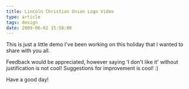```yaml
---
title: Lincoln Christian Union Logo Video
type: article
tags: design
date: 2009-06-02 15:58:00
---
```


This is just a little demo I've been working on this holiday that I wanted to share with you all.

Feedback would be appreciated, however saying 'I don't like it' without justification is not cool! Suggestions for improvement is cool! :)

Have a good day!
